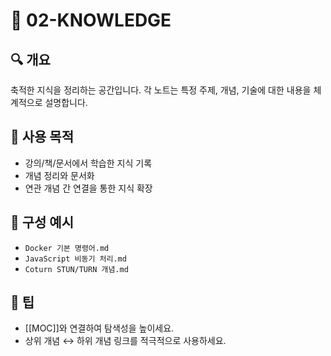 # 📘 02-KNOWLEDGE

## 🔍 개요
축적한 지식을 정리하는 공간입니다. 각 노트는 특정 주제, 개념, 기술에 대한 내용을 체계적으로 설명합니다.

## 🧭 사용 목적
- 강의/책/문서에서 학습한 지식 기록
- 개념 정리와 문서화
- 연관 개념 간 연결을 통한 지식 확장

## 📌 구성 예시
- `Docker 기본 명령어.md`
- `JavaScript 비동기 처리.md`
- `Coturn STUN/TURN 개념.md`

## 🔗 팁
- [[MOC]]와 연결하여 탐색성을 높이세요.
- 상위 개념 ↔ 하위 개념 링크를 적극적으로 사용하세요.
